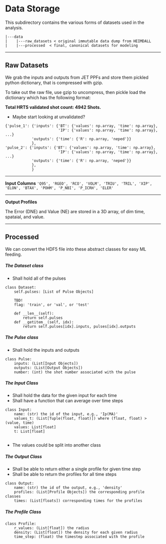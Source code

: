 # Data Storage

This subdirectory contains the various forms of datasets used in the analysis. 

```
|---data
|    |---raw_datasets < original immutable data dump from HEIMDALL
|    |---processed  < final, canonical datasets for modeling
```
---


## Raw Datasets

We grab the inputs and outputs from JET PPFs and store them pickled python dictionary, that is compressed with gzip. 

To take out the raw file, use gzip to uncompress, then pickle load the dictionary which has the following format: 

**Total HRTS validated shot count: 4942 Shots.**
- Maybe start looking at unvalidated?



```
{'pulse_1': {'inputs': {'BT': {'values': np.array, 'time': np.array},
                        'IP': {'values': np.array, 'time': np.array}, ...}
            'outputs': {'time': {'R': np.array, 'neped'}}
            },
'pulse_2': {'inputs': {'BT': {'values': np.array, 'time': np.array},
                        'IP': {'values': np.array, 'time': np.array}, ...}
            'outputs': {'time': {'R': np.array, 'neped'}}
            },
            }
```

---
**Input Columns**
`'Q95', 'RGEO', 'RCO', 'VOLM', 'TRIU', 'TRIL', 'XIP', 'ELON', 'BTAX', 'POHM', 'P_NBI', 'P_ICRH', 'ELER'`

---
**Output Profiles** 

The Error (DNE) and Value (NE) are stored in a 3D array, of dim time, spataial, and value. 

---


## Processed

We can convert the HDF5 file into these abstract classes for easy ML feeding. 
 

##### The Dataset class
- Shall hold all of the pulses 

```
class Dataset: 
	self.pulses: [List of Pulse Objects]

	TBD! 
	flag: 'train', or 'val', or 'test'
	
	def __len__(self):
		return self.pulses
	def __getitem__(self, idx):
		return self.pulses[idx].inputs, pulses[idx].outputs

```

##### The Pulse class 
- Shall hold the inputs and outputs

```
class Pulse: 
	inputs: (List[Input Objects])
	outputs: (List[Output Objects])
	number: (int) the shot number associated with the pulse 
```

##### The Input Class
- Shall hold the data for the given input for each time 
- Shall have a function that can average over time steps
```
class Input: 
	name: (str) the id of the input, e.g., 'Ip(MA)'
	values_t: (List[Tuple(float, float)]) where (float, float) > (value, time)
	values: List[float]
	t: List[float]
	
```
- The values could be split into another class 


##### The Output Class 

- Shall be able to return either a single profile for given time step 
- Shall be able to return the profiles for all time steps
```
class Output: 
	name: (str) the id of the output, e.g., 'density'	
	profiles: (List[Profile Objects]) the corresponding profile classes 
	times: (List[floats]) corresponding times for the profiles
```

##### The Profile Class 

```
class Profile: 
	r_values: (List[float]) the radius 
	density: (List[float]) the density for each given radius 
	time_step: (float) the timestep associated with the profile
```


